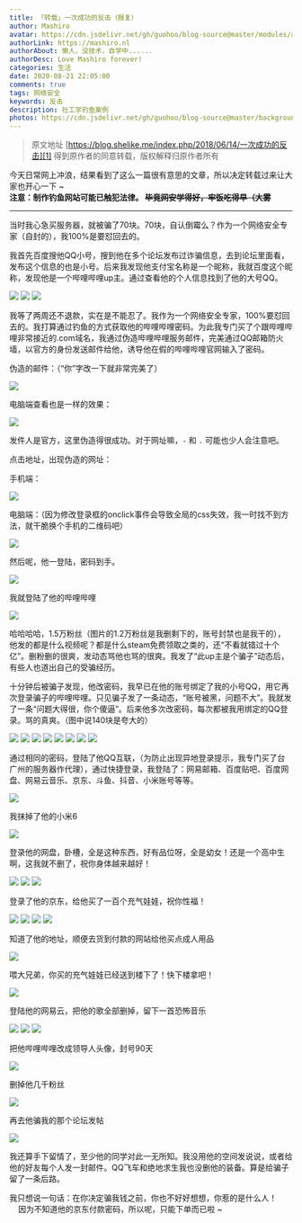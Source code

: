 ```yaml
---
title: 「转载」一次成功的反击（报复）
author: Mashiro
avatar: https://cdn.jsdelivr.net/gh/guohoo/blog-source@master/modules/avatar.jpg
authorLink: https://mashiro.nl
authorAbout: 懒人，没技术，自学中......
authorDesc: Love Mashiro forever!
categories: 生活
date: 2020-08-21 22:05:00
comments: true
tags: 网络安全
keywords: 反击
description: 社工学钓鱼案例
photos: https://cdn.jsdelivr.net/gh/guohoo/blog-source@master/background/article-cover/85420587_p0.jpeg
---
```



> 原文地址 [https://blog.shelike.me/index.php/2018/06/14/一次成功的反击][1]
得到原作者的同意转载，版权解释归原作者所有

今天日常网上冲浪，结果看到了这么一篇很有意思的文章，所以决定转载过来让大家也开心一下 ~  
**注意：制作钓鱼网站可能已触犯法律。 ~~毕竟网安学得好，牢饭吃得早（大雾~~**


----------
当时我心急买服务器，就被骗了70块。70块，自认倒霉么？作为一个网络安全专家（自封的），我100%是要怼回去的。

我首先百度搜他QQ小号，搜到他在多个论坛发布过诈骗信息，去到论坛里面看，发布这个信息的也是小号。后来我发现他支付宝名称是一个昵称，我就百度这个昵称，发现他是一个哔哩哔哩up主。通过查看他的个人信息找到了他的大号QQ。

![][2]
![][3]
![][4]

我等了两周还不退款，实在是不能忍了。我作为一个网络安全专家，100%要怼回去的。我打算通过钓鱼的方式获取他的哔哩哔哩密码。为此我专门买了个跟哔哩哔哩非常接近的.com域名，我通过伪造哔哩哔哩服务邮件，完美通过QQ邮箱防火墙，以官方的身份发送邮件给他，诱导他在假的哔哩哔哩官网输入了密码。

伪造的邮件：（“你”字改一下就非常完美了）

![][5]

电脑端查看也是一样的效果：

![][6]

发件人是官方，这里伪造得很成功。对于网址嘛，`-` 和 `.` 可能也少人会注意吧。

点击地址，出现伪造的网址：

手机端：

![][7]

电脑端：（因为修改登录框的onclick事件会导致全局的css失效，我一时找不到方法，就干脆换个手机的二维码吧）

![][8]

然后呢，他一登陆，密码到手。

![][9]

我就登陆了他的哔哩哔哩

![][10]

哈哈哈哈，1.5万粉丝（图片的1.2万粉丝是我删剩下的，账号封禁也是我干的），他发的都是什么视频呢？都是什么steam免费领取之类的，还“不看就错过十个亿”。删粉删的很爽，发动态骂他也骂的很爽。我发了“此up主是个骗子”动态后，有些人也道出自己的受骗经历。

十分钟后被骗子发现，他改密码，我早已在他的账号绑定了我的小号QQ，用它再次登录骗子的哔哩哔哩。只见骗子发了一条动态，“账号被黑，问题不大”。我就发了一条“问题大得很，你个傻逼”。后来他多次改密码，每次都被我用绑定的QQ登录。骂的真爽。（图中说140块是夸大的）

![][11]
![][12]
![][13]
![][14]
![][15]
![][16]
![][17]
![][18]

通过相同的密码，登陆了他QQ互联，（为防止出现异地登录提示，我专门买了台广州的服务器作代理），通过快捷登录，我登陆了：网易邮箱、百度贴吧、百度网盘、网易云音乐、京东、斗鱼、抖音、小米账号等等。

![][19]

我抹掉了他的小米6

![][20]

登录他的网盘，卧槽，全是这种东西，好有品位呀，全是幼女！还是一个高中生啊，这我就不删了，祝你身体越来越好！

![][21]
![][22]
![][23]

登录了他的京东，给他买了一百个充气娃娃，祝你性福！

![][24]
![][25]
![][26]
![][27]

知道了他的地址，顺便去货到付款的网站给他买点成人用品

![][28]

喂大兄弟，你买的充气娃娃已经送到楼下了！快下楼拿吧！

![][29]

登陆他的网易云，把他的歌全部删掉，留下一首恐怖音乐

![][30]
![][31]
![][32]

把他哔哩哔哩改成领导人头像，封号90天

![][33]

删掉他几千粉丝

![][34]

再去他骗我的那个论坛发帖

![][35]

我还算手下留情了，至少他的同学对此一无所知。我没用他的空间发说说，或者给他的好友每个人发一封邮件。QQ飞车和绝地求生我也没删他的装备。算是给骗子留了一条后路。 

我只想说一句话：在你决定骗我钱之前，你也不好好想想，你惹的是什么人！
&nbsp;
&nbsp;
&nbsp;
&nbsp;
&nbsp;
因为不知道他的京东付款密码，所以呢，只能下单而已啦 ~

  [1]: https://blog.shelike.me/index.php/2018/06/14/%E4%B8%80%E6%AC%A1%E6%88%90%E5%8A%9F%E7%9A%84%E5%8F%8D%E5%87%BB/
  [2]: https://cdn.jsdelivr.net/gh/guohoo/blog-source@master/image/2020-08/1529046420511815.png
  [3]: https://cdn.jsdelivr.net/gh/guohoo/blog-source@master/image/2020-08/1529046421696723.png
  [4]: https://cdn.jsdelivr.net/gh/guohoo/blog-source@master/image/2020-08/1529046420173299.png
  [5]: https://cdn.jsdelivr.net/gh/guohoo/blog-source@master/image/2020-08/1528905301813770.png
  [6]: https://cdn.jsdelivr.net/gh/guohoo/blog-source@master/image/2020-08/1528905417242649.png
  [7]: https://cdn.jsdelivr.net/gh/guohoo/blog-source@master/image/2020-08/1528905536665958.png
  [8]: https://cdn.jsdelivr.net/gh/guohoo/blog-source@master/image/2020-08/1528905579473173.png
  [9]: https://cdn.jsdelivr.net/gh/guohoo/blog-source@master/image/2020-08/1528905665786538.png
  [10]: https://cdn.jsdelivr.net/gh/guohoo/blog-source@master/image/2020-08/1528906056503581.jpg
  [11]: https://cdn.jsdelivr.net/gh/guohoo/blog-source@master/image/2020-08/1528906054315072.jpg
  [12]: https://cdn.jsdelivr.net/gh/guohoo/blog-source@master/image/2020-08/1529045837770157.png
  [13]: https://cdn.jsdelivr.net/gh/guohoo/blog-source@master/image/2020-08/1528906054781598.png
  [14]: https://cdn.jsdelivr.net/gh/guohoo/blog-source@master/image/2020-08/1528906054951795.png
  [15]: https://cdn.jsdelivr.net/gh/guohoo/blog-source@master/image/2020-08/1528906054254471.png
  [16]: https://cdn.jsdelivr.net/gh/guohoo/blog-source@master/image/2020-08/1528906055292101.png
  [17]: https://cdn.jsdelivr.net/gh/guohoo/blog-source@master/image/2020-08/1528906055178897.png
  [18]: https://cdn.jsdelivr.net/gh/guohoo/blog-source@master/image/2020-08/1528906055530135.jpg
  [19]: https://cdn.jsdelivr.net/gh/guohoo/blog-source@master/image/2020-08/1528906055100471.jpg
  [20]: https://cdn.jsdelivr.net/gh/guohoo/blog-source@master/image/2020-08/1528906055805135.jpg
  [21]: https://cdn.jsdelivr.net/gh/guohoo/blog-source@master/image/2020-08/1528906105178573.png
  [22]: https://cdn.jsdelivr.net/gh/guohoo/blog-source@master/image/2020-08/1528906055501759.png
  [23]: https://cdn.jsdelivr.net/gh/guohoo/blog-source@master/image/2020-08/1528906055145259.png
  [24]: https://cdn.jsdelivr.net/gh/guohoo/blog-source@master/image/2020-08/1528906055340152.jpg
  [25]: https://cdn.jsdelivr.net/gh/guohoo/blog-source@master/image/2020-08/1528906055426356.jpg
  [26]: https://cdn.jsdelivr.net/gh/guohoo/blog-source@master/image/2020-08/1528906055909843.jpg
  [27]: https://cdn.jsdelivr.net/gh/guohoo/blog-source@master/image/2020-08/1528906055881763.jpg
  [28]: https://cdn.jsdelivr.net/gh/guohoo/blog-source@master/image/2020-08/v2-475a3cdb5f913bcafbabfeb485feb522_r.jpg
  [29]: https://cdn.jsdelivr.net/gh/guohoo/blog-source@master/image/2020-08/v2-ce2fa2459877a0693c02a5f67051b647_r.jpg
  [30]: https://cdn.jsdelivr.net/gh/guohoo/blog-source@master/image/2020-08/1528906055740156.jpg
  [31]: https://cdn.jsdelivr.net/gh/guohoo/blog-source@master/image/2020-08/1528906055383009.jpg
  [32]: https://cdn.jsdelivr.net/gh/guohoo/blog-source@master/image/2020-08/1528906056117715.png
  [33]: https://cdn.jsdelivr.net/gh/guohoo/blog-source@master/image/2020-08/1528906056503581.jpg
  [34]: https://cdn.jsdelivr.net/gh/guohoo/blog-source@master/image/2020-08/1528906056662906.jpg
  [35]: https://cdn.jsdelivr.net/gh/guohoo/blog-source@master/image/2020-08/1528906056673802.jpg